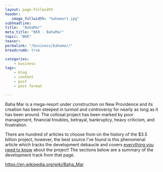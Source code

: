```yaml
---
layout: page-fullwidth
header:
   image_fullwidth: "bahamar1.jpg"
subheadline:
title:  "BahaMar"
meta_title: "BKR - BahaMar"
topic: "BKR"
teaser: 
permalink: "/business/bahamar/"
breadcrumb: true

categories:
    - business
tags:
    - blog
    - content
    - post
    - post format

---
```

Baha Mar is a mega-resort under construction on New Providence and its creation has been steeped in turmoil and controversy for nearly as long as it has been around. The collosal project has been marked by poor management, financial troubles, betrayal, bankruptcy, heavy criticism, and frustration.

There are hundred of articles to choose from on the history of the $3.5 billion project, however, the best source I've found is this phenomenal article which tracks the development debaucle and covers [everything you need to know][1] about the project! The sections below are a summary of the development track from that page.

[1]: http://www.hotelnewsnow.com/Articles/27571/Tracking-Baha-Mars-development-trek

https://en.wikipedia.org/wiki/Baha_Mar